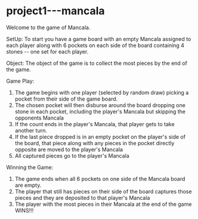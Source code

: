 # project1---mancala

Welcome to the game of Mancala.

SetUp:  To start you have a game board with an empty Mancala assigned to each player along with 6 pockets on each side of the board containing 4 stones -- one set for each player.

Object:  The object of the game is to collect the most pieces by the end of the game.

Game Play:  
  1. The game begins with one player (selected by random draw) picking a pocket from their side of the game board.
  2. The chosen pocket will then disburse around the board dropping one stone in each pocket, including the player's Mancala but skipping the opponents Mancala
  3. If the count ends in the player's Mancala, that player gets to take another turn.
  4. If the last piece dropped is in an empty pocket on the player's side of the board, that piece along with any pieces in the pocket directly opposite are moved to the player's Mancala
  5. All captured pieces go to the player's Mancala

Winning the Game:
  1. The game ends when all 6 pockets on one side of the Mancala board are empty.
  2. The player that still has pieces on their side of the board captures those pieces and they are deposited to that player's Mancala
  3. The player with the most pieces in their Mancala at the end of the game WINS!!!
